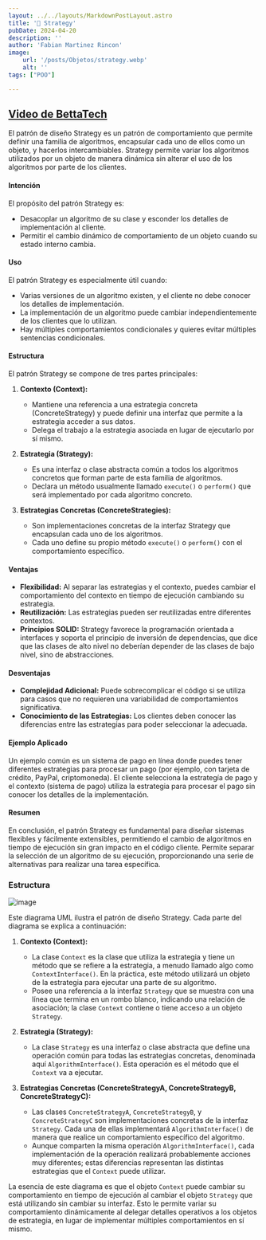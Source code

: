 ```yaml
---
layout: ../../layouts/MarkdownPostLayout.astro
title: '🔑 Strategy'
pubDate: 2024-04-20
description: ''
author: 'Fabian Martinez Rincon'
image:
    url: '/posts/Objetos/strategy.webp'
    alt: ''
tags: ["POO"]

---
```


## [Video de BettaTech](https://youtu.be/VQ8V0ym2JSo?si=TQ_pmyrfQPNl2bGn)

El patrón de diseño Strategy es un patrón de comportamiento que permite definir una familia de algoritmos, encapsular cada uno de ellos como un objeto, y hacerlos intercambiables. Strategy permite variar los algoritmos utilizados por un objeto de manera dinámica sin alterar el uso de los algoritmos por parte de los clientes.

#### Intención

El propósito del patrón Strategy es:
- Desacoplar un algoritmo de su clase y esconder los detalles de implementación al cliente.
- Permitir el cambio dinámico de comportamiento de un objeto cuando su estado interno cambia.

#### Uso

El patrón Strategy es especialmente útil cuando:
- Varias versiones de un algoritmo existen, y el cliente no debe conocer los detalles de implementación.
- La implementación de un algoritmo puede cambiar independientemente de los clientes que lo utilizan.
- Hay múltiples comportamientos condicionales y quieres evitar múltiples sentencias condicionales.

#### Estructura

El patrón Strategy se compone de tres partes principales:

1. **Contexto (Context):**
   - Mantiene una referencia a una estrategia concreta (ConcreteStrategy) y puede definir una interfaz que permite a la estrategia acceder a sus datos.
   - Delega el trabajo a la estrategia asociada en lugar de ejecutarlo por sí mismo.

2. **Estrategia (Strategy):**
   - Es una interfaz o clase abstracta común a todos los algoritmos concretos que forman parte de esta familia de algoritmos.
   - Declara un método usualmente llamado `execute()` o `perform()` que será implementado por cada algoritmo concreto.

3. **Estrategias Concretas (ConcreteStrategies):**
   - Son implementaciones concretas de la interfaz Strategy que encapsulan cada uno de los algoritmos.
   - Cada uno define su propio método `execute()` o `perform()` con el comportamiento específico.

#### Ventajas

- **Flexibilidad:** Al separar las estrategias y el contexto, puedes cambiar el comportamiento del contexto en tiempo de ejecución cambiando su estrategia.
- **Reutilización:** Las estrategias pueden ser reutilizadas entre diferentes contextos.
- **Principios SOLID:** Strategy favorece la programación orientada a interfaces y soporta el principio de inversión de dependencias, que dice que las clases de alto nivel no deberían depender de las clases de bajo nivel, sino de abstracciones.

#### Desventajas

- **Complejidad Adicional:** Puede sobrecomplicar el código si se utiliza para casos que no requieren una variabilidad de comportamientos significativa.
- **Conocimiento de las Estrategias:** Los clientes deben conocer las diferencias entre las estrategias para poder seleccionar la adecuada.

#### Ejemplo Aplicado

Un ejemplo común es un sistema de pago en línea donde puedes tener diferentes estrategias para procesar un pago (por ejemplo, con tarjeta de crédito, PayPal, criptomoneda). El cliente selecciona la estrategía de pago y el contexto (sistema de pago) utiliza la estrategia para procesar el pago sin conocer los detalles de la implementación.

#### Resumen

En conclusión, el patrón Strategy es fundamental para diseñar sistemas flexibles y fácilmente extensibles, permitiendo el cambio de algoritmos en tiempo de ejecución sin gran impacto en el código cliente. Permite separar la selección de un algoritmo de su ejecución, proporcionando una serie de alternativas para realizar una tarea específica.


### Estructura

![image](https://github.com/Fabian-Martinez-Rincon/Fabian-Martinez-Rincon/assets/55964635/315e3d36-107c-4e53-89eb-795f69baffd2)

Este diagrama UML ilustra el patrón de diseño Strategy. Cada parte del diagrama se explica a continuación:

1. **Contexto (Context):**
   - La clase `Context` es la clase que utiliza la estrategia y tiene un método que se refiere a la estrategia, a menudo llamado algo como `ContextInterface()`. En la práctica, este método utilizará un objeto de la estrategia para ejecutar una parte de su algoritmo.
   - Posee una referencia a la interfaz `Strategy` que se muestra con una línea que termina en un rombo blanco, indicando una relación de asociación; la clase `Context` contiene o tiene acceso a un objeto `Strategy`.

2. **Estrategia (Strategy):**
   - La clase `Strategy` es una interfaz o clase abstracta que define una operación común para todas las estrategias concretas, denominada aquí `AlgorithmInterface()`. Esta operación es el método que el `Context` va a ejecutar.

3. **Estrategias Concretas (ConcreteStrategyA, ConcreteStrategyB, ConcreteStrategyC):**
   - Las clases `ConcreteStrategyA`, `ConcreteStrategyB`, y `ConcreteStrategyC` son implementaciones concretas de la interfaz `Strategy`. Cada una de ellas implementará `AlgorithmInterface()` de manera que realice un comportamiento específico del algoritmo.
   - Aunque comparten la misma operación `AlgorithmInterface()`, cada implementación de la operación realizará probablemente acciones muy diferentes; estas diferencias representan las distintas estrategias que el `Context` puede utilizar.

La esencia de este diagrama es que el objeto `Context` puede cambiar su comportamiento en tiempo de ejecución al cambiar el objeto `Strategy` que está utilizando sin cambiar su interfaz. Esto le permite variar su comportamiento dinámicamente al delegar detalles operativos a los objetos de estrategia, en lugar de implementar múltiples comportamientos en sí mismo.